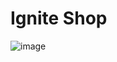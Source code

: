 # Ignite Shop

![image](https://user-images.githubusercontent.com/53982668/210286070-5dd91991-062d-4876-b48d-c7595a11c362.png)
